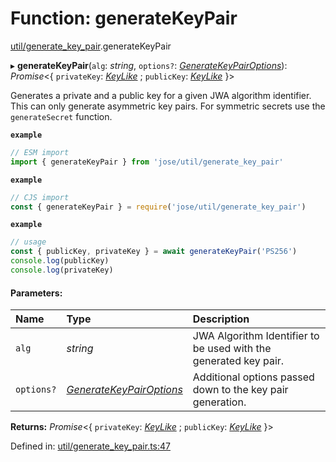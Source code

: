 # Function: generateKeyPair

[util/generate_key_pair](../modules/util_generate_key_pair.md).generateKeyPair

▸ **generateKeyPair**(`alg`: *string*, `options?`: [*GenerateKeyPairOptions*](../interfaces/util_generate_key_pair.generatekeypairoptions.md)): *Promise*<{ `privateKey`: [*KeyLike*](../types/types.keylike.md) ; `publicKey`: [*KeyLike*](../types/types.keylike.md)  }\>

Generates a private and a public key for a given JWA algorithm identifier.
This can only generate asymmetric key pairs. For symmetric secrets use the
`generateSecret` function.

**`example`** 
```js
// ESM import
import { generateKeyPair } from 'jose/util/generate_key_pair'
```

**`example`** 
```js
// CJS import
const { generateKeyPair } = require('jose/util/generate_key_pair')
```

**`example`** 
```js
// usage
const { publicKey, privateKey } = await generateKeyPair('PS256')
console.log(publicKey)
console.log(privateKey)
```

#### Parameters:

Name | Type | Description |
:------ | :------ | :------ |
`alg` | *string* | JWA Algorithm Identifier to be used with the generated key pair.   |
`options?` | [*GenerateKeyPairOptions*](../interfaces/util_generate_key_pair.generatekeypairoptions.md) | Additional options passed down to the key pair generation.    |

**Returns:** *Promise*<{ `privateKey`: [*KeyLike*](../types/types.keylike.md) ; `publicKey`: [*KeyLike*](../types/types.keylike.md)  }\>

Defined in: [util/generate_key_pair.ts:47](https://github.com/panva/jose/blob/v3.9.0/src/util/generate_key_pair.ts#L47)
